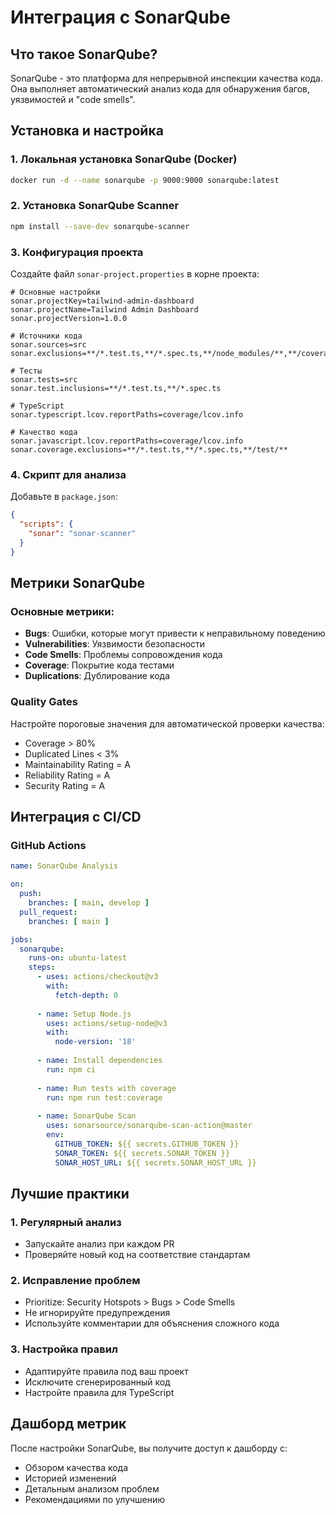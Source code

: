 # Интеграция с SonarQube

## Что такое SonarQube?
SonarQube - это платформа для непрерывной инспекции качества кода. Она выполняет автоматический анализ кода для обнаружения багов, уязвимостей и "code smells".

## Установка и настройка

### 1. Локальная установка SonarQube (Docker)
```bash
docker run -d --name sonarqube -p 9000:9000 sonarqube:latest
```

### 2. Установка SonarQube Scanner
```bash
npm install --save-dev sonarqube-scanner
```

### 3. Конфигурация проекта
Создайте файл `sonar-project.properties` в корне проекта:

```properties
# Основные настройки
sonar.projectKey=tailwind-admin-dashboard
sonar.projectName=Tailwind Admin Dashboard
sonar.projectVersion=1.0.0

# Источники кода
sonar.sources=src
sonar.exclusions=**/*.test.ts,**/*.spec.ts,**/node_modules/**,**/coverage/**,**/dist/**

# Тесты
sonar.tests=src
sonar.test.inclusions=**/*.test.ts,**/*.spec.ts

# TypeScript
sonar.typescript.lcov.reportPaths=coverage/lcov.info

# Качество кода
sonar.javascript.lcov.reportPaths=coverage/lcov.info
sonar.coverage.exclusions=**/*.test.ts,**/*.spec.ts,**/test/**
```

### 4. Скрипт для анализа
Добавьте в `package.json`:
```json
{
  "scripts": {
    "sonar": "sonar-scanner"
  }
}
```

## Метрики SonarQube

### Основные метрики:
- **Bugs**: Ошибки, которые могут привести к неправильному поведению
- **Vulnerabilities**: Уязвимости безопасности
- **Code Smells**: Проблемы сопровождения кода
- **Coverage**: Покрытие кода тестами
- **Duplications**: Дублирование кода

### Quality Gates
Настройте пороговые значения для автоматической проверки качества:
- Coverage > 80%
- Duplicated Lines < 3%
- Maintainability Rating = A
- Reliability Rating = A
- Security Rating = A

## Интеграция с CI/CD

### GitHub Actions
```yaml
name: SonarQube Analysis

on:
  push:
    branches: [ main, develop ]
  pull_request:
    branches: [ main ]

jobs:
  sonarqube:
    runs-on: ubuntu-latest
    steps:
      - uses: actions/checkout@v3
        with:
          fetch-depth: 0
      
      - name: Setup Node.js
        uses: actions/setup-node@v3
        with:
          node-version: '18'
      
      - name: Install dependencies
        run: npm ci
      
      - name: Run tests with coverage
        run: npm run test:coverage
      
      - name: SonarQube Scan
        uses: sonarsource/sonarqube-scan-action@master
        env:
          GITHUB_TOKEN: ${{ secrets.GITHUB_TOKEN }}
          SONAR_TOKEN: ${{ secrets.SONAR_TOKEN }}
          SONAR_HOST_URL: ${{ secrets.SONAR_HOST_URL }}
```

## Лучшие практики

### 1. Регулярный анализ
- Запускайте анализ при каждом PR
- Проверяйте новый код на соответствие стандартам

### 2. Исправление проблем
- Prioritize: Security Hotspots > Bugs > Code Smells
- Не игнорируйте предупреждения
- Используйте комментарии для объяснения сложного кода

### 3. Настройка правил
- Адаптируйте правила под ваш проект
- Исключите сгенерированный код
- Настройте правила для TypeScript

## Дашборд метрик
После настройки SonarQube, вы получите доступ к дашборду с:
- Обзором качества кода
- Историей изменений
- Детальным анализом проблем
- Рекомендациями по улучшению
